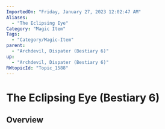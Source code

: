 ```yaml
---
ImportedOn: "Friday, January 27, 2023 12:02:47 AM"
Aliases:
  - "The Eclipsing Eye"
Category: "Magic Item"
Tags:
  - "Category/Magic-Item"
parent:
  - "Archdevil, Dispater (Bestiary 6)"
up:
  - "Archdevil, Dispater (Bestiary 6)"
RWtopicId: "Topic_1588"
---
```

# The Eclipsing Eye (Bestiary 6)
## Overview
